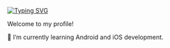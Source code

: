 [![Typing SVG](https://readme-typing-svg.demolab.com/?lines=Software+Engineer+with+a+focus+on+Full+Stack+Development)](https://git.io/typing-svg)

Welcome to my profile!

🌱 I’m currently learning Android and iOS development.

<!--
**tomscdxvi/tomscdxvi** is a ✨ _special_ ✨ repository because its `README.md` (this file) appears on your GitHub profile.
-->
